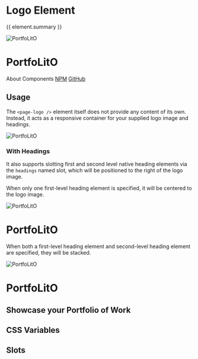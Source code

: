 <script setup>
import {inject} from "vue";
const element = inject("manifest").for("page", "logo");
</script>

<style scoped>
.demo {
  & :deep(.content) {
    justify-self: center;
  }
}
</style>

# Logo Element

{{ element.summary }}

<demo static class="scale overview no-spacing">
  <page-header>
    <page-logo class="focus rounded">
      <img src="/logo.svg" alt="PortfoLitO" />
      <h1 slot="headings">PortfoLitO</h1>
    </page-logo>
    <page-nav class="blur">
      <a>About</a>
      <a>Components</a>
      <a slot="socials" href="https://www.npmjs.com">NPM</a>
      <a slot="socials" href="https://github.com">GitHub</a>
    </page-nav>
  </page-header>
  <page-main class="blur">
    <content-hero slot="hero"></content-hero>
  </page-main>
</demo>

## Usage

The `<page-logo />` element itself does not provide any content of its own.
Instead, it acts as a responsive container for your supplied logo image and headings.

<demo>
  <page-logo>
    <img src="/logo.svg" alt="PortfoLitO" />
  </page-logo>
  <template #source>
    <body>
      <page-header>
        {{preview}}
      </page-header>
      <page-main>
        <!-- Your Content -->
      </page-main>
    </body>
  </template>
</demo>

### With Headings

It also supports slotting first and second level native heading elements via the `headings` named slot,
which will be positioned to the right of the logo image.

When only one first-level heading element is specified, it will be centered to the logo image.

<demo>
  <page-logo>
    <img src="/logo.svg" alt="PortfoLitO" />
    <h1 slot="headings">PortfoLitO</h1>
  </page-logo>
</demo>

When both a first-level heading element and second-level heading element are specified, they will be stacked.

<demo>
  <page-logo>
    <img src="/logo.svg" alt="PortfoLitO" />
    <h1 slot="headings">PortfoLitO</h1>
    <h2 slot="headings">Showcase your Portfolio of Work</h2>
  </page-logo>
</demo>

## CSS Variables

<declaration :rows="element.cssProperties" />

## Slots

<declaration :rows="element.slots" />